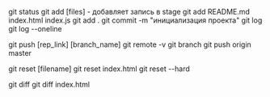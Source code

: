 git status
git add [files] - добавляет запись в stage
git add README.md index.html index.js
git add .
git commit -m "инициализация проекта"
git log
git log --oneline

git push [rep_link] [branch_name]
git remote -v
git branch
git push origin master

git reset [filename]
git reset index.html
git reset --hard

git diff
git diff index.html